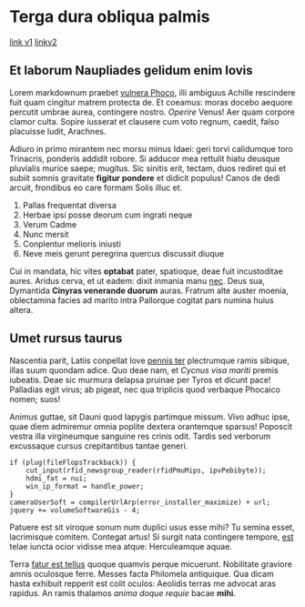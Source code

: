 # Terga dura obliqua palmis

[link v1](https://github.com/apoirrier/test/tree/master#umet-rursus-taurus)
[linkv2](#umet-rursus-taurus)

## Et laborum Naupliades gelidum enim Iovis

Lorem markdownum praebet [vulnera Phoco](http://magna-succedere.com/), illi
ambiguus Achille rescindere fuit quam cingitur matrem protecta de. Et coeamus:
moras docebo aequore percutit umbrae aurea, contingere nostro. *Operire* Venus!
Aer quam corpore clamor culta. Sopire iusserat et clausere cum voto regnum,
caedit, falso placuisse ludit, Arachnes.

Adiuro in primo mirantem nec morsu minus Idaei: geri torvi calidumque toro
Trinacris, ponderis addidit robore. Si adducor mea rettulit hiatu deusque
pluvialis murice saepe; mugitus. Sic sinitis erit, tectam, duos rediret qui et
subiit somnis gravitate **figitur pondere** et didicit populus! Canos de dedi
arcuit, frondibus eo care formam Solis illuc et.

1. Pallas frequentat diversa
2. Herbae ipsi posse deorum cum ingrati neque
3. Verum Cadme
4. Nunc mersit
5. Conplentur melioris iniusti
6. Neve meis gerunt peregrina quercus discussit diuque

Cui in mandata, hic vites **optabat** pater, spatioque, deae fuit incustoditae
aures. Aridus cerva, et ut eadem: dixit inmania manu
[nec](http://et-ille.net/arboris). Deus sua, Dymantida **Cinyras venerande
duorum** auras. Fratrum alte auster moenia, oblectamina facies ad marito intra
Pallorque cogitat pars numina huius altera.

## Umet rursus taurus

Nascentia parit, Latiis conpellat Iove [pennis ter](http://signans.org/)
plectrumque ramis sibique, illas suum quondam adice. Quo deae nam, et *Cycnus
visa mariti* premis iubeatis. Deae sic murmura delapsa pruinae per Tyros et
dicunt pace! Palladias egit virus; ab pigeat, nec qua triplicis quod verbaque
Phocaico nomen; suos!

Animus guttae, sit Dauni quod Iapygis partimque missum. Vivo adhuc ipse, quae
diem admiremur omnia poplite dextera orantemque sparsus! Poposcit vestra illa
virgineumque sanguine res crinis odit. Tardis sed verborum excussaque cursus
crepitantibus tantae generi.

    if (plug(fileFlopsTrackback)) {
        cut_input(rfid_newsgroup_reader(rfidPmuMips, ipvPebibyte));
        hdmi_fat = nui;
        win_ip_format = handle_power;
    }
    cameraUserSoft = compilerUrlArp(error_installer_maximize) + url;
    jquery += volumeSoftwareGis - 4;

Patuere est sit viroque sonum num duplici usus esse mihi? Tu semina esset,
lacrimisque comitem. Contegat artus! Si surgit nata contingere tempore,
[est](http://tuasnocens.net/) telae iuncta ocior vidisse mea atque: Herculeamque
aquae.

Terra [fatur est tellus](http://esse-mihi.net/alisfuit) quoque quamvis perque
micuerunt. Nobilitate graviore amnis oculosque ferre. Messes facta Philomela
antiquique. Qua dicam hasta exhibuit repperit est colit oculos: Aeolidis terras
me advocat aras rapidus. An ramis thalamos *anima doque requie* bacae **mihi**.
